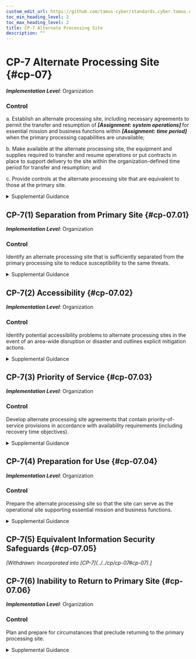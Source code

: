 ```yaml
---
custom_edit_url: https://github.com/tamus-cyber/standards.cyber.tamus.edu/tree/main/static/content/tamus.edu/TAMUS_profile.xml
toc_min_heading_level: 2
toc_max_heading_level: 2
title: CP-7 Alternate Processing Site
description: ""
---
```


# CP-7 Alternate Processing Site {#cp-07}

_**Implementation Level**_: Organization

### Control

a. Establish an alternate processing site, including necessary agreements to permit the transfer and resumption of <strong> <em>[Assignment: system operations]</em> </strong> for essential mission and business functions within <strong> <em>[Assignment: time period]</em> </strong> when the primary processing capabilities are unavailable;

b. Make available at the alternate processing site, the equipment and supplies required to transfer and resume operations or put contracts in place to support delivery to the site within the organization-defined time period for transfer and resumption; and

c. Provide controls at the alternate processing site that are equivalent to those at the primary site.

<details>
  <summary>Supplemental Guidance</summary>

Alternate processing sites are geographically distinct from primary processing sites and provide processing capability if the primary processing site is not available. The alternate processing capability may be addressed using a physical processing site or other alternatives, such as failover to a cloud-based service provider or other internally or externally provided processing service. Geographically distributed architectures that support contingency requirements may also be considered alternate processing sites. Controls that are covered by alternate processing site agreements include the environmental conditions at alternate sites, access rules, physical and environmental protection requirements, and the coordination for the transfer and assignment of personnel. Requirements are allocated to alternate processing sites that reflect the requirements in contingency plans to maintain essential mission and business functions despite disruption, compromise, or failure in organizational systems.

</details>

## CP-7(1) Separation from Primary Site {#cp-07.01}

_**Implementation Level**_: Organization

### Control

Identify an alternate processing site that is sufficiently separated from the primary processing site to reduce susceptibility to the same threats.

<details>
  <summary>Supplemental Guidance</summary>

Threats that affect alternate processing sites are defined in organizational assessments of risk and include natural disasters, structural failures, hostile attacks, and errors of omission or commission. Organizations determine what is considered a sufficient degree of separation between primary and alternate processing sites based on the types of threats that are of concern. For threats such as hostile attacks, the degree of separation between sites is less relevant.

</details>

## CP-7(2) Accessibility {#cp-07.02}

_**Implementation Level**_: Organization

### Control

Identify potential accessibility problems to alternate processing sites in the event of an area-wide disruption or disaster and outlines explicit mitigation actions.

<details>
  <summary>Supplemental Guidance</summary>

Area-wide disruptions refer to those types of disruptions that are broad in geographic scope with such determinations made by organizations based on organizational assessments of risk.

</details>

## CP-7(3) Priority of Service {#cp-07.03}

_**Implementation Level**_: Organization

### Control

Develop alternate processing site agreements that contain priority-of-service provisions in accordance with availability requirements (including recovery time objectives).

<details>
  <summary>Supplemental Guidance</summary>

Priority of service agreements refer to negotiated agreements with service providers that ensure that organizations receive priority treatment consistent with their availability requirements and the availability of information resources for logical alternate processing and/or at the physical alternate processing site. Organizations establish recovery time objectives as part of contingency planning.

</details>

## CP-7(4) Preparation for Use {#cp-07.04}

_**Implementation Level**_: Organization

### Control

Prepare the alternate processing site so that the site can serve as the operational site supporting essential mission and business functions.

<details>
  <summary>Supplemental Guidance</summary>

Site preparation includes establishing configuration settings for systems at the alternate processing site consistent with the requirements for such settings at the primary site and ensuring that essential supplies and logistical considerations are in place.

</details>

## CP-7(5) Equivalent Information Security Safeguards {#cp-07.05}


<prop xmlns="http://csrc.nist.gov/ns/oscal/1.0" name="status" value="withdrawn">
               <em>[Withdrawn: Incorporated into [CP-7](../../cp/cp-07#cp-07).]</em>
            </prop>
            

## CP-7(6) Inability to Return to Primary Site {#cp-07.06}

_**Implementation Level**_: Organization

### Control

Plan and prepare for circumstances that preclude returning to the primary processing site.

<details>
  <summary>Supplemental Guidance</summary>

There may be situations that preclude an organization from returning to the primary processing site such as if a natural disaster (e.g., flood or a hurricane) damaged or destroyed a facility and it was determined that rebuilding in the same location was not prudent.

</details>

